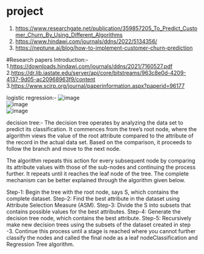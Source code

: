 # project
1. https://www.researchgate.net/publication/359857205_To_Predict_Customer_Churn_By_Using_Different_Algorithms 
2. https://www.hindawi.com/journals/ddns/2022/5134356/
3. https://neptune.ai/blog/how-to-implement-customer-churn-prediction

#Research papers
Introduction:- 1.https://downloads.hindawi.com/journals/ddns/2021/7160527.pdf
2.https://dr.lib.iastate.edu/server/api/core/bitstreams/963c8e0d-4209-4137-9d05-ac20968963f9/content
3.https://www.scirp.org/journal/paperinformation.aspx?paperid=96177

logistic regression:-
![image](https://github.com/Poojanaa/mini-project/assets/98141711/b5cbd18d-0e48-48be-80b3-a7bac4ce0461)<br>
![image](https://github.com/Poojanaa/mini-project/assets/98141711/cd3d01f3-0a83-4a22-9544-e1c169b7c1e5)<br>
![image](https://github.com/Poojanaa/mini-project/assets/98141711/3d9fa2ec-69ae-4dd0-ace7-c106a774c0fc)<br>


decision tree:- The decision tree operates by analyzing the data set to predict its classification. It commences from the tree’s root node, where the algorithm views the value of the root attribute compared to the attribute of the record in the actual data set. Based on the comparison, it proceeds to follow the branch and move to the next node. 

The algorithm repeats this action for every subsequent node by comparing its attribute values with those of the sub-nodes and continuing the process further. It repeats until it reaches the leaf node of the tree. The complete mechanism can be better explained through the algorithm given below.

Step-1: Begin the tree with the root node, says S, which contains the complete dataset.
Step-2: Find the best attribute in the dataset using Attribute Selection Measure (ASM).
Step-3: Divide the S into subsets that contains possible values for the best attributes.
Step-4: Generate the decision tree node, which contains the best attribute.
Step-5: Recursively make new decision trees using the subsets of the dataset created in step -3. Continue this process until a stage is reached where you cannot further classify the nodes and called the final node as a leaf nodeClassification and Regression Tree algorithm.

